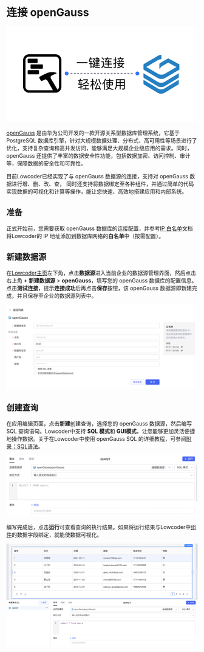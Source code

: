 # 连接 openGauss

![](../assets/5-20231002173006-ydk1p3w.png)​

[openGauss](https://www.opengauss.org/zh/) 是由华为公司开发的一款开源关系型数据库管理系统，它基于 PostgreSQL 数据库引擎，针对大规模数据处理、分布式、高可用性等场景进行了优化，支持复杂查询和高并发访问，能够满足大规模企业级应用的需求。同时，openGauss 还提供了丰富的数据安全性功能，包括数据加密、访问控制、审计等，保障数据的安全性和可靠性。

目前Lowcoder已经实现了与 openGauss 数据源的连接，支持对 openGauss 数据进行增、删、改、查， 同时还支持将数据绑定至各种组件，并通过简单的代码实现数据的可视化和计算等操作，能让您快速、高效地搭建应用和内部系统。

## 准备

正式开始前，您需要获取 openGauss 数据库的连接配置，并参考[IP 白名单](../ip-allowlist)文档将Lowcoder的 IP 地址添加到数据库网络的**白名单**中（按需配置）。

## 新建数据源

在[Lowcoder主页](https://lowcoder.mousheng.top/apps)左下角，点击**数据源**进入当前企业的数据源管理界面，然后点击右上角 **+ 新建数据源** > ​**openGauss**​，填写您的 openGauss 数据库的配置信息。点击​**测试连接**​，提示**连接成功**后再点击**保存**按钮，该 openGauss 数据源即新建完成，并且保存至企业的数据源列表中。

![](../assets/6-20231002173006-yjb3c4b.png)​

## 创建查询

在应用编辑页面，点击**新建**创建查询，选择您的 openGauss 数据源，然后编写 SQL 查询语句。Lowcoder中支持 **SQL 模式**和 **GUI模式**​，让您能够更加灵活便捷地操作数据。关于在Lowcoder中使用 openGauss SQL 的详细教程，可参阅[附录：SQL语法](https://docs.opengauss.org/zh/docs/3.1.1/docs/BriefTutorial/%E9%99%84%E5%BD%95-SQL%E8%AF%AD%E6%B3%95.html)。

![](../assets/7-20231002173006-vmkf1we.png)​

编写完成后，点击**运行**可查看查询的执行结果。如果将运行结果与Lowcoder中[组件](../component-guides)的数据字段绑定，就能使数据可视化。

![](../assets/8-20231002173006-cck2y3s.png)​
